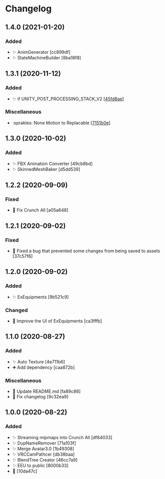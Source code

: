 # Changelog

<a name="1.4.0"></a>
## 1.4.0 (2021-01-20)

### Added

- ✨ AnimGenerator [cc899df]
- ✨ StateMachineBuilder [8ba18f8]


<a name="1.3.1"></a>
## 1.3.1 (2020-11-12)

### Added

- ✨ if UNITY_POST_PROCESSING_STACK_V2 [[45fd8ae](https://github.com/esnya/VRPG_UDON/commit/45fd8aec45ec99d393c0aa7380783ff0cd98aa20)]

### Miscellaneous

-  :sprakles: None Motion to Replacable [[7151b0e](https://github.com/esnya/VRPG_UDON/commit/7151b0e5c8e05954eb454f12a590d92535865de4)]


<a name="1.3.0"></a>
## 1.3.0 (2020-10-02)

### Added

- ✨ FBX Animation Converter [49cb8bd]
- ✨ SkinnedMeshBaker [d5dd539]


<a name="1.2.2"></a>
## 1.2.2 (2020-09-09)

### Fixed

- 🐛 Fix Crunch All [a05a648]


<a name="1.2.1"></a>
## 1.2.1 (2020-09-02)

### Fixed

- 🐛 Fixed a bug that prevented some changes from being saved to assets [37c57f6]


<a name="1.2.0"></a>
## 1.2.0 (2020-09-02)

### Added

- ✨ ExEquipments [9b521c9]

### Changed

- 💄 Improve the UI of ExEquipments [ca3fffb]


<a name="1.1.0"></a>
## 1.1.0 (2020-08-27)

### Added

- ✨ Auto Texture [4e711b6]
- ➕ Add dependency [caa872b]

### Miscellaneous

- 📝 Update README.md [fa89c86]
- 📝 Fix changelog [9c32ea9]


<a name="1.0.0"></a>
## 1.0.0 (2020-08-22)

### Added
- ✨ Streaming mipmaps into Crunch All [df84033]
- ✨ DupNameRemover [71a103f]
- ✨ Merge Avatar3.0 [1b49308]
- ✨ VRCCamPathcer [db38baa]
- ✨ BlendTree Creator [46cc7a9]
- ✨ EEU to public [8000b33]
- 🎉  [10da47c]



